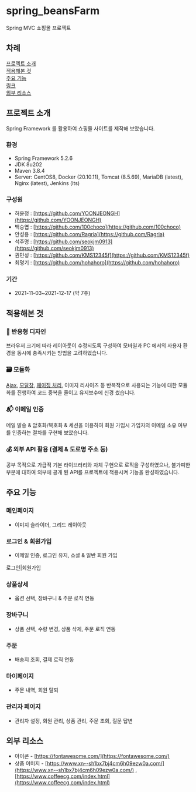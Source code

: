 # spring_beansFarm

Spring MVC 쇼핑몰 프로젝트

## 차례

[프로젝트 소개](#프로젝트-소개)  
[적용해본 것](#적용해본-것)  
[주요 기능](#주요-기능)  
[링크](#링크)  
[외부 리소스](#외부-리소스)

## 프로젝트 소개

Spring Framework 를 활용하여 쇼핑몰 사이트를 제작해 보았습니다.

### 환경

- Spring Framework 5.2.6
- JDK 8u202
- Maven 3.8.4
- Server: CentOS8, Docker (20.10.11), Tomcat (8.5.69), MariaDB (latest), Nginx (latest), Jenkins (lts)

### 구성원

- 허윤정 : [https://github.com/YOONJEONGH](https://github.com/YOONJEONGH)
- 백승엽 : [https://github.com/100choco](https://github.com/100choco)
- 안성용 : [https://github.com/Ragria](https://github.com/Ragria)
- 석주명 : [https://github.com/seokjm0913](https://github.com/seokjm0913)
- 권민성 : [https://github.com/KMS12345f](https://github.com/KMS12345f)
- 최명기 : [https://github.com/hohahoro](https://github.com/hohahoro)

### 기간

- 2021-11-03~2021-12-17 (약 7주)

## 적용해본 것


### 🧲 반응형 디자인

브라우저 크기에 따라 레이아웃이 수정되도록 구성하여 모바일과 PC 에서의 사용자 환경을 동시에 충족시키는 방법을 고려하였습니다.

### 🗃 모듈화

[Ajax](https://log.taedi.net/vanillajs-ajax-module/), [모달창](https://log.taedi.net/vanillajs-modal-window/), [페이징 처리](https://log.taedi.net/spring-mybatis-paging/), 이미지 리사이즈 등 반복적으로 사용되는 기능에 대한 모듈화를 진행하여 코드 중복을 줄이고 유지보수에 신경 썼습니다.

### 📬 이메일 인증

메일 발송 & 암호화/복호화 & 세션을 이용하여 회원 가입시 가입자의 이메일 소유 여부를 인증하는 절차를 구현해 보았습니다.

### 💰 외부 API 활용 (결제 & 도로명 주소 등)

공부 목적으로 가급적 기본 라이브러리와 자체 구현으로 로직을 구성하였으나, 불가피한 부분에 대하여 외부에 공개 된 API를 프로젝트에 적용시켜 기능을 완성하였습니다.




## 주요 기능

### 메인페이지

- 이미지 슬라이더, 그리드 레이아웃


### 로그인 & 회원가입

- 이메일 인증, 로그인 유지, 소셜 & 일반 회원 가입

로그인|회원가입


### 상품상세

- 옵션 선택, 장바구니 &  주문 로직 연동



### 장바구니

- 상품 선택, 수량 변경, 상품 삭제, 주문 로직 연동

### 주문

- 배송지 조회, 결제 로직 연동


### 마이페이지

- 주문 내역, 회원 탈퇴


### 관리자 페이지

- 관리자 설정, 회원 관리, 상품 관리, 주문 조회, 질문 답변


## 외부 리소스

- 아이콘 - [https://fontawesome.com/](https://fontawesome.com/)
- 상품 이미지 - [https://www.xn--sh1bx7bj4cm6h09ezw0a.com/](https://www.xn--sh1bx7bj4cm6h09ezw0a.com/) ,
               [https://www.coffeecg.com/index.html](https://www.coffeecg.com/index.html)
